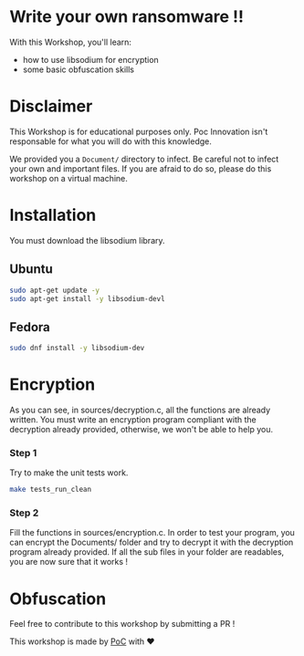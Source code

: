 # Write your own ransomware !!

With this Workshop, you'll learn:
* how to use libsodium for encryption
* some basic obfuscation skills

# Disclaimer

This Workshop is for educational purposes only. Poc Innovation isn't responsable
for what you will do with this knowledge.

We provided you a `Document/` directory to infect. Be careful not to infect your own and important files.
If you are afraid to do so, please do this workshop on a virtual machine.

# Installation

You must download the libsodium library.

## Ubuntu

```sh
sudo apt-get update -y
sudo apt-get install -y libsodium-devl
```

## Fedora

```sh
sudo dnf install -y libsodium-dev
```

# Encryption

As you can see, in sources/decryption.c, all the functions are already written.
You must write an encryption program compliant with the decryption already provided,
otherwise, we won't be able to help you.


### Step 1

Try to make the unit tests work.

```sh
make tests_run_clean
```

### Step 2

Fill the functions in sources/encryption.c.
In order to test your program, you can encrypt the Documents/ folder and try to decrypt it
with the decryption program already provided. If all the sub files in your folder are readables, you are now sure that it works !

# Obfuscation

Feel free to contribute to this workshop by submitting a PR !

This workshop is made by [PoC](https://github.com/PoCInnovation) with :heart:

